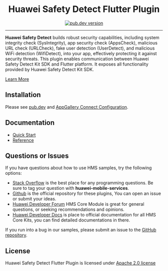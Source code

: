 <p align="center">
  <h1 align="center">Huawei Safety Detect Flutter Plugin</h1>
</p>


<p align="center">
  <a href="https://pub.dev/packages/huawei_safetydetect"><img src="https://img.shields.io/pub/v/huawei_safetydetect?style=for-the-badge" alt="pub.dev version"></a>
</p>

----

**Huawei Safety Detect** builds robust security capabilities, including system integrity check (SysIntegrity), app security check (AppsCheck), malicious URL check (URLCheck), fake user detection (UserDetect), and malicious WiFi detection (WifiDetect), into your app, effectively protecting it against security threats.
This plugin enables communication between Huawei Safety Detect Kit SDK and Flutter platform. It exposes all functionality provided by Huawei Safety Detect Kit SDK.

[Learn More](https://developer.huawei.com/consumer/en/doc/development/HMS-Plugin-Guides-V1/introduction-0000001061296565-V1?ha_source=hms1)

## Installation

Please see [pub.dev](https://pub.dev/packages/huawei_safetydetect/install) and [AppGallery Connect Configuration](https://developer.huawei.com/consumer/en/doc/development/HMS-Plugin-Guides-V1/config-agc-0000001061346915-V1?ha_source=hms1).

## Documentation

- [Quick Start](https://developer.huawei.com/consumer/en/doc/development/HMS-Plugin-Guides-V1/sys-integrity-0000001062144662-V1?ha_source=hms1)
- [Reference](https://developer.huawei.com/consumer/en/doc/development/HMS-Plugin-References/overview-0000001060304308?ha_source=hms1)

## Questions or Issues

If you have questions about how to use HMS samples, try the following options:
- [Stack Overflow](https://stackoverflow.com/questions/tagged/huawei-mobile-services) is the best place for any programming questions. Be sure to tag your question with 
**huawei-mobile-services**.
- [Github](https://github.com/HMS-Core/hms-flutter-plugin) is the official repository for these plugins, You can open an issue or submit your ideas.
- [Huawei Developer Forum](https://forums.developer.huawei.com/forumPortal/en/home?fid=0101187876626530001?ha_source=hms1) HMS Core Module is great for general questions, or seeking recommendations and opinions.
- [Huawei Developer Docs](https://developer.huawei.com/consumer/en/doc/overview/HMS-Core-Plugin?ha_source=hms1) is place to official documentation for all HMS Core Kits, you can find detailed documentations in there.

If you run into a bug in our samples, please submit an issue to the [GitHub repository](https://github.com/HMS-Core/hms-flutter-plugin).

## License

Huawei Safety Detect Flutter Plugin is licensed under [Apache 2.0 license](LICENSE)
